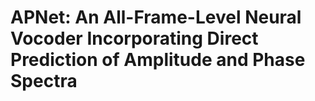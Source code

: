 # APNet: An All-Frame-Level Neural Vocoder Incorporating Direct Prediction of Amplitude and Phase Spectra
